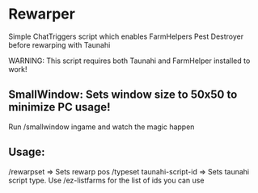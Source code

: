 # Rewarper
Simple ChatTriggers script which enables FarmHelpers Pest Destroyer before rewarping with Taunahi

WARNING: This script requires both Taunahi and FarmHelper installed to work!

## SmallWindow: Sets window size to 50x50 to minimize PC usage!
Run /smallwindow ingame and watch the magic happen

## Usage:
/rewarpset => Sets rewarp pos
/typeset taunahi-script-id => Sets taunahi script type. Use /ez-listfarms for the list of ids you can use

